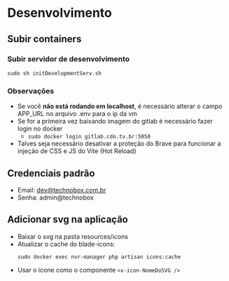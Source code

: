 # Desenvolvimento
## <b>Subir containers</b>
### Subir servidor de desenvolvimento
```
sudo sh initDevelopmentServ.sh
```
### Observações
 - Se você <b>não está rodando em localhost</b>, é necessário alterar o campo APP_URL no arquivo .env para o ip da vm
 - Se for a primeira vez baixando imagem do gitlab é necessário fazer login no docker
   - ```sudo docker login gitlab.cdn.tv.br:5050```
 - Talves seja necessário desativar a proteção do Brave para funcionar a injeção de CSS e JS do Vite (Hot Reload)
## Credenciais padrão
 - Email: dev@technobox.com.br
 - Senha: admin@technobox

## Adicionar svg na aplicação
 - Baixar o svg na pasta resources/icons
 - Atualizar o cache do blade-icons:
    ```
    sudo docker exec nvr-manager php artisan icons:cache
    ```
 - Usar o icone como o componente ```<x-icon-NomeDoSVG />```

